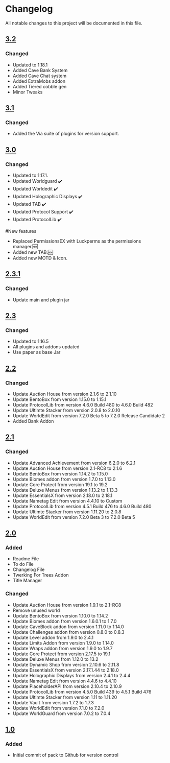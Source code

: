# Changelog
All notable changes to this project will be documented in this file.

## [3.2]

### Changed
- Updated to 1.18.1
- Added Cave Bank System
- Added Cave Chat system 
- Added ExtraMobs addon 
- Added Tiered cobble gen 
- Minor Tweaks

## [3.1]

### Changed
- Added the Via suite of plugins for version support.

## [3.0]

### Changed
- Updated to 1.17.1.
- Updated Worldguard ✔️
- Updated Worldedit ✔️
- Updated Holographic Displays ✔️
- Updated TAB ✔️
- Updated Protocol Support ✔️
- Updated ProtocolLib ✔️

#New features
- Replaced PermissionsEX with Luckperms as the permissions manager.🆕
- Added new TAB.🆕
- Added new MOTD & Icon.

## [2.3.1]

### Changed
- Update main and plugin jar

## [2.3]

### Changed
- Updated to 1.16.5
- All plugins and addons updated
- Use paper as base Jar

## [2.2]

### Changed
- Update Auction House from version 2.1.6 to 2.1.10
- Update BentoBox from version 1.15.0 to 1.15.1
- Update ProtocolLib from version 4.6.0 Build 480 to 4.6.0 Build 482
- Update Ultimte Stacker from version 2.0.8 to 2.0.10
- Update WorldEdit from version 7.2.0 Beta 5 to  7.2.0 Release Candidate 2
- Added Bank Addon

## [2.1]

### Changed
- Update Advanced Achievement from version 6.2.0 to 6.2.1
- Update Auction House from version 2.1-RC8 to 2.1.6
- Update BentoBox from version 1.14.2 to 1.15.0
- Update Biomes addon from version 1.7.0 to 1.13.0
- Update Core Protect from version 19.1 to 19.2
- Update Deluxe Menus from version 1.13.2 to 1.13.3
- Update EssentialsX from version 2.18.0 to 2.18.1
- Update Nametag Edit from version 4.4.10 to Custom
- Update ProtocolLib from version 4.5.1 Build 476 to 4.6.0 Build 480
- Update Ultimte Stacker from version 1.11.20 to 2.0.8
- Update WorldEdit from version 7.2.0 Beta 3 to 7.2.0 Beta 5

## [2.0]

### Added
- Readme File
- To do File
- Changelog File
- Twerking For Trees Addon
- Title Manager

### Changed
- Update Auction House from version 1.9.1 to 2.1-RC8
- Remove unused world
- Update BentoBox from version 1.10.0 to 1.14.2
- Update Biomes addon from version 1.6.0.1 to 1.7.0
- Update CaveBlock addon from version 1.11.0 to 1.14.0
- Update Challenges addon from version 0.8.0 to 0.8.3
- Update Level addon from 1.9.0 to 2.4.1 
- Update Limits Addon from version 1.9.0 to 1.14.0
- Update Wraps addon from version 1.9.0 to 1.9.7
- Update Core Protect from version 2.17.5 to 19.1
- Update Deluxe Menus from 1.12.0 to 13.2
- Update Dynamic Shop from version 2.10.6 to 2.11.8
- Update EssentialsX from version 2.17.1.44 to 2.18.0
- Update Holographic Displays from version 2.4.1 to 2.4.4
- Update Nametag Edit from version 4.4.6 to 4.4.10
- Update PlaceholderAPI from version 2.10.4 to 2.10.9
- Update ProtocolLib from version 4.5.0 Build 439 to 4.5.1 Build 476
- Update Ultimte Stacker from version 1.11 to 1.11.20
- Update Vault from version 1.7.2 to 1.7.3
- Update WorldEdit from version 7.1.0 to 7.2.0
- Update WorldGuard from version 7.0.2 to 7.0.4

## [1.0]

### Added
- Initial commit of pack to Github for version control

[3.2]: https://github.com/apexhosting/Caveblock/releases/tag/3.2
[3.1]: https://github.com/apexhosting/Caveblock/releases/tag/3.1
[3.0]: https://github.com/apexhosting/Caveblock/releases/tag/3.0
[2.3.1]: https://github.com/apexhosting/Caveblock/releases/tag/2.3.1
[2.3]: https://github.com/apexhosting/Caveblock/releases/tag/2.3
[2.2]: https://github.com/apexhosting/Caveblock/releases/tag/2.2
[2.1]: https://github.com/apexhosting/Caveblock/releases/tag/2.1
[2.0]: https://github.com/apexhosting/Caveblock/releases/tag/2.0
[1.0]: https://github.com/apexhosting/Caveblock/releases/tag/1.0
